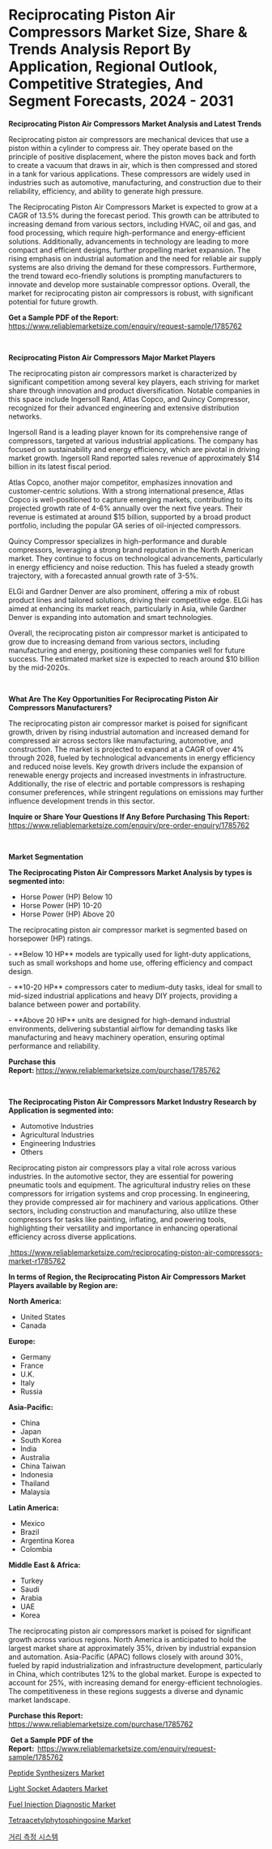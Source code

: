 <p><h1>Reciprocating Piston Air Compressors Market Size, Share & Trends Analysis Report By Application, Regional Outlook, Competitive Strategies, And Segment Forecasts, 2024 - 2031</h1></p><p><strong>Reciprocating Piston Air Compressors Market Analysis and Latest Trends</strong></p>
<p><p>Reciprocating piston air compressors are mechanical devices that use a piston within a cylinder to compress air. They operate based on the principle of positive displacement, where the piston moves back and forth to create a vacuum that draws in air, which is then compressed and stored in a tank for various applications. These compressors are widely used in industries such as automotive, manufacturing, and construction due to their reliability, efficiency, and ability to generate high pressure.</p><p>The Reciprocating Piston Air Compressors Market is expected to grow at a CAGR of 13.5% during the forecast period. This growth can be attributed to increasing demand from various sectors, including HVAC, oil and gas, and food processing, which require high-performance and energy-efficient solutions. Additionally, advancements in technology are leading to more compact and efficient designs, further propelling market expansion. The rising emphasis on industrial automation and the need for reliable air supply systems are also driving the demand for these compressors. Furthermore, the trend toward eco-friendly solutions is prompting manufacturers to innovate and develop more sustainable compressor options. Overall, the market for reciprocating piston air compressors is robust, with significant potential for future growth.</p></p>
<p><strong>Get a Sample PDF of the Report:&nbsp;</strong> <a href="https://www.reliablemarketsize.com/enquiry/request-sample/1785762?utm_campaign=1840&utm_medium=2&utm_source=Github&utm_content=ia&utm_term=19122024&utm_id=reciprocating-piston-air-compressors">https://www.reliablemarketsize.com/enquiry/request-sample/1785762</a></p>
<p>&nbsp;</p>
<p><strong>Reciprocating Piston Air Compressors Major Market Players</strong></p>
<p><p>The reciprocating piston air compressors market is characterized by significant competition among several key players, each striving for market share through innovation and product diversification. Notable companies in this space include Ingersoll Rand, Atlas Copco, and Quincy Compressor, recognized for their advanced engineering and extensive distribution networks.</p><p>Ingersoll Rand is a leading player known for its comprehensive range of compressors, targeted at various industrial applications. The company has focused on sustainability and energy efficiency, which are pivotal in driving market growth. Ingersoll Rand reported sales revenue of approximately $14 billion in its latest fiscal period.</p><p>Atlas Copco, another major competitor, emphasizes innovation and customer-centric solutions. With a strong international presence, Atlas Copco is well-positioned to capture emerging markets, contributing to its projected growth rate of 4-6% annually over the next five years. Their revenue is estimated at around $15 billion, supported by a broad product portfolio, including the popular GA series of oil-injected compressors.</p><p>Quincy Compressor specializes in high-performance and durable compressors, leveraging a strong brand reputation in the North American market. They continue to focus on technological advancements, particularly in energy efficiency and noise reduction. This has fueled a steady growth trajectory, with a forecasted annual growth rate of 3-5%.</p><p>ELGi and Gardner Denver are also prominent, offering a mix of robust product lines and tailored solutions, driving their competitive edge. ELGi has aimed at enhancing its market reach, particularly in Asia, while Gardner Denver is expanding into automation and smart technologies.</p><p>Overall, the reciprocating piston air compressor market is anticipated to grow due to increasing demand from various sectors, including manufacturing and energy, positioning these companies well for future success. The estimated market size is expected to reach around $10 billion by the mid-2020s.</p></p>
<p>&nbsp;</p>
<p><strong>What Are The Key Opportunities For Reciprocating Piston Air Compressors Manufacturers?</strong></p>
<p><p>The reciprocating piston air compressor market is poised for significant growth, driven by rising industrial automation and increased demand for compressed air across sectors like manufacturing, automotive, and construction. The market is projected to expand at a CAGR of over 4% through 2028, fueled by technological advancements in energy efficiency and reduced noise levels. Key growth drivers include the expansion of renewable energy projects and increased investments in infrastructure. Additionally, the rise of electric and portable compressors is reshaping consumer preferences, while stringent regulations on emissions may further influence development trends in this sector.</p></p>
<p><strong>Inquire or Share Your Questions If Any Before Purchasing This Report:</strong> <a href="https://www.reliablemarketsize.com/enquiry/pre-order-enquiry/1785762?utm_campaign=1840&utm_medium=2&utm_source=Github&utm_content=ia&utm_term=19122024&utm_id=reciprocating-piston-air-compressors">https://www.reliablemarketsize.com/enquiry/pre-order-enquiry/1785762</a></p>
<p>&nbsp;</p>
<p><strong>Market Segmentation</strong></p>
<p><strong>The Reciprocating Piston Air Compressors Market Analysis by types is segmented into:</strong></p>
<p><ul><li>Horse Power (HP) Below 10</li><li>Horse Power (HP) 10-20</li><li>Horse Power (HP) Above 20</li></ul></p>
<p><p>The reciprocating piston air compressor market is segmented based on horsepower (HP) ratings. </p><p>- **Below 10 HP** models are typically used for light-duty applications, such as small workshops and home use, offering efficiency and compact design. </p><p>- **10-20 HP** compressors cater to medium-duty tasks, ideal for small to mid-sized industrial applications and heavy DIY projects, providing a balance between power and portability.</p><p>- **Above 20 HP** units are designed for high-demand industrial environments, delivering substantial airflow for demanding tasks like manufacturing and heavy machinery operation, ensuring optimal performance and reliability.</p></p>
<p><strong>Purchase this Report:&nbsp;</strong><a href="https://www.reliablemarketsize.com/purchase/1785762?utm_campaign=1840&utm_medium=2&utm_source=Github&utm_content=ia&utm_term=19122024&utm_id=reciprocating-piston-air-compressors">https://www.reliablemarketsize.com/purchase/1785762</a></p>
<p>&nbsp;</p>
<p><strong>The Reciprocating Piston Air Compressors Market Industry Research by Application is segmented into:</strong></p>
<p><ul><li>Automotive Industries</li><li>Agricultural Industries</li><li>Engineering Industries</li><li>Others</li></ul></p>
<p><p>Reciprocating piston air compressors play a vital role across various industries. In the automotive sector, they are essential for powering pneumatic tools and equipment. The agricultural industry relies on these compressors for irrigation systems and crop processing. In engineering, they provide compressed air for machinery and various applications. Other sectors, including construction and manufacturing, also utilize these compressors for tasks like painting, inflating, and powering tools, highlighting their versatility and importance in enhancing operational efficiency across diverse applications.</p></p>
<p><a href="https://www.reliablemarketsize.com/reciprocating-piston-air-compressors-market-r1785762?utm_campaign=1840&utm_medium=2&utm_source=Github&utm_content=ia&utm_term=19122024&utm_id=reciprocating-piston-air-compressors">&nbsp;https://www.reliablemarketsize.com/reciprocating-piston-air-compressors-market-r1785762</a></p>
<p><strong>In terms of Region, the Reciprocating Piston Air Compressors Market Players available by Region are:</strong></p>
<p>
    <p> <strong> North America: </strong>
        <ul>
            <li>United States</li>
            <li>Canada</li>
        </ul>
        </p> 
    <p> <strong> Europe: </strong>
        <ul>
            <li>Germany</li>
            <li>France</li>
            <li>U.K.</li>
            <li>Italy</li>
            <li>Russia</li>
        </ul>
        </p> 
    <p> <strong> Asia-Pacific: </strong>
        <ul>
            <li>China</li>
            <li>Japan</li>
            <li>South Korea</li>
            <li>India</li>
            <li>Australia</li>
            <li>China Taiwan</li>
            <li>Indonesia</li>
            <li>Thailand</li>
            <li>Malaysia</li>
        </ul>
        </p> 
    <p> <strong> Latin America: </strong>
        <ul>
            <li>Mexico</li>
            <li>Brazil</li>
            <li>Argentina Korea</li>
            <li>Colombia</li>
        </ul>
        </p> 
    <p> <strong> Middle East & Africa: </strong>
        <ul>
            <li>Turkey</li>
            <li>Saudi</li>
            <li>Arabia</li>
            <li>UAE</li>
            <li>Korea</li>
        </ul>
    </p>
    </p>
<p><p>The reciprocating piston air compressors market is poised for significant growth across various regions. North America is anticipated to hold the largest market share at approximately 35%, driven by industrial expansion and automation. Asia-Pacific (APAC) follows closely with around 30%, fueled by rapid industrialization and infrastructure development, particularly in China, which contributes 12% to the global market. Europe is expected to account for 25%, with increasing demand for energy-efficient technologies. The competitiveness in these regions suggests a diverse and dynamic market landscape.</p></p>
<p><strong>Purchase this Report: </strong><a href="https://www.reliablemarketsize.com/purchase/1785762?utm_campaign=1840&utm_medium=2&utm_source=Github&utm_content=ia&utm_term=19122024&utm_id=reciprocating-piston-air-compressors">https://www.reliablemarketsize.com/purchase/1785762</a></p>
<p>&nbsp;<strong>Get a Sample PDF of the Report:&nbsp;&nbsp;</strong><a href="https://www.reliablemarketsize.com/enquiry/request-sample/1785762?utm_campaign=1840&utm_medium=2&utm_source=Github&utm_content=ia&utm_term=19122024&utm_id=reciprocating-piston-air-compressors">https://www.reliablemarketsize.com/enquiry/request-sample/1785762</a></p>
<p><strong></strong></p>
<p><p><a href="https://www.linkedin.com/pulse/peptide-synthesizers-market-size-projected-expand-109-cagr-from-2zvmf?utm_campaign=1840&utm_medium=2&utm_source=Github&utm_content=ia&utm_term=19122024&utm_id=reciprocating-piston-air-compressors">Peptide Synthesizers Market</a></p><p><a href="https://www.linkedin.com/pulse/light-socket-adapters-market-outlook-from-2024-2031-size-share-suamf?utm_campaign=1840&utm_medium=2&utm_source=Github&utm_content=ia&utm_term=19122024&utm_id=reciprocating-piston-air-compressors">Light Socket Adapters Market</a></p><p><a href="https://www.linkedin.com/pulse/fuel-injection-diagnostic-market-analysis-product-segmentation-8f79f?utm_campaign=1840&utm_medium=2&utm_source=Github&utm_content=ia&utm_term=19122024&utm_id=reciprocating-piston-air-compressors">Fuel Injection Diagnostic Market</a></p><p><a href="https://www.linkedin.com/pulse/tetraacetylphytosphingosine-market-forecast-2024-2031-5lj4c?utm_campaign=1840&utm_medium=2&utm_source=Github&utm_content=ia&utm_term=19122024&utm_id=reciprocating-piston-air-compressors">Tetraacetylphytosphingosine Market</a></p><p><a href="https://github.com/laholand/Market-Research-Report-List-6/blob/main/999149928766.md?utm_campaign=1840&utm_medium=2&utm_source=Github&utm_content=ia&utm_term=19122024&utm_id=reciprocating-piston-air-compressors">거리 측정 시스템</a></p></p>